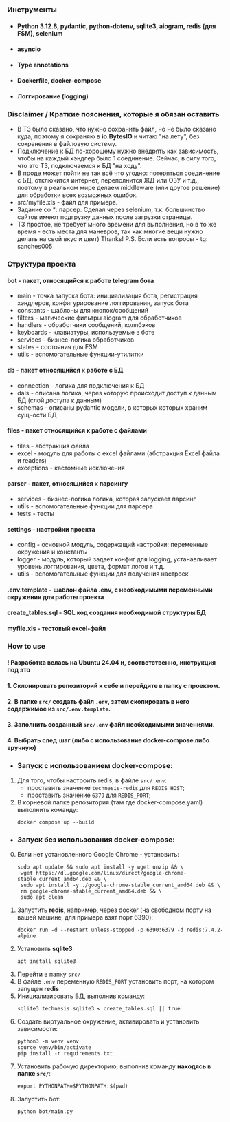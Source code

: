 ### Инструменты
- #### Python 3.12.8, pydantic, python-dotenv, sqlite3, aiogram, redis (для FSM), selenium
- #### asyncio
- #### Type annotations
- #### Dockerfile, docker-compose
- #### Логгирование (logging)

### Disclaimer / Краткие пояснения, которые я обязан оставить
- В ТЗ было сказано, что нужно сохранить файл, но не было сказано куда, поэтому я сохраняю в **io.BytesIO** и читаю "на лету", без сохранения в файловую систему.
- Подключение к БД по-хорошему нужно внедрять как зависимость, чтобы на каждый хэндлер было 1 соединение. Сейчас, в силу того, что это ТЗ, подключаемся к БД "на ходу".
- В проде может пойти не так всё что угодно: потеряться соединение с БД, отключится интернет, переполнится ЖД или ОЗУ и т.д.,
поэтому в реальном мире делаем middleware (или другое решение) для обработки всех возможных ошибок.
- src/myfile.xls - файл для примера.
- Задание со *: парсер. Сделал через selenium, т.к. большинство сайтов имеют подгрузку данных после загрузки страницы.
- ТЗ простое, не требует много времени для выполнения, но в то же время - есть места для маневров, так как многие вещи нужно делать на свой вкус и цвет) Thanks!
P.S. Если есть вопросы - tg: sanches005
### Структура проекта
#### bot - пакет, относящийся к работе telegram бота
 - main - точка запуска бота: инициализация бота, регистрация хэндлеров, конфигурирование логгирования, запуск бота
 - constants - шаблоны для кнопок/сообщений
 - filters - магические фильтры aiogram для обработчиков
 - handlers - обработчики сообщений, коллбэков
 - keyboards - клавиатуры, используемые в боте
 - services - бизнес-логика обработчиков
 - states - состояния для FSM
 - utils - вспомогательные функции-утилитки
#### db - пакет относящийся к работе с БД
 - connection - логика для подключения к БД
 - dals - описана логика, через которую происходит доступ к данным БД (слой доступа к данным)
 - schemas - описаны pydantic модели, в которых которых храним сущности БД
#### files - пакет относящийся к работе с файлами
 - files - абстракция файла
 - excel - модуль для работы с excel файлами (абстракция Excel файла и readers)
 - exceptions - кастомные исключения
#### parser - пакет, относящийся к парсингу
 - services - бизнес-логика логика, которая запускает парсинг
 - utils - вспомогательные функции для парсера
 - tests - тесты
#### settings - настройки проекта
 - config - основной модуль, содержащий настройки: переменные окружения и константы
 - logger - модуль, который задает конфиг для logging, устанавливает уровень логгирования, цвета, формат логов и т.д.
 - utils - вспомогательные функции для получения настроек
#### .env.template - шаблон файла .env, с необходимыми переменными окружения для работы проекта
#### create_tables.sql - SQL код создания необходимой структуры БД
#### myfile.xls - тестовый excel-файл

### How to use
#### ! Разработка велась на Ubuntu 24.04 и, соответственно, инструкция под это
#### 1. Склонировать репозиторий к себе и перейдите в папку с проектом.
#### 2. В папке `src/` создать файл `.env`, затем скопировать в него содержимое из `src/.env.template`.
#### 3. Заполнить созданный `src/.env` файл необходимыми значениями. 
#### 4. Выбрать след.шаг (либо с использование docker-compose либо вручную)

- ### Запуск с использованием docker-compose:
1. Для того, чтобы настроить redis, в файле `src/.env`:
   - проставить значение `technesis-redis` для `REDIS_HOST`;
   - проставить значение `6379` для `REDIS_PORT`;
2. В корневой папке репозитория (там где docker-compose.yaml) выполнить команду:
    ```shell
    docker compose up --build
    ```
- ### Запуск без использования docker-compose:
0. Если нет установленного Google Chrome - установить:
   ```shell
   sudo apt update && sudo apt install -y wget unzip && \
    wget https://dl.google.com/linux/direct/google-chrome-stable_current_amd64.deb && \
    sudo apt install -y ./google-chrome-stable_current_amd64.deb && \
    rm google-chrome-stable_current_amd64.deb && \
    sudo apt clean
   ```
1. Запустить **redis**, например, через docker (на свободном порту на вашей машине, для примера взят порт 6390):
   ```shell
   docker run -d --restart unless-stopped -p 6390:6379 -d redis:7.4.2-alpine
   ```
2. Установить **sqlite3**:
   ```shell
   apt install sqlite3
   ```
3. Перейти в папку `src/`
4. В файле `.env` переменную `REDIS_PORT` установить порт, на котором запущен **redis**
5. Инициализировать БД, выполнив команду:
   ```shell
   sqlite3 technesis.sqlite3 < create_tables.sql || true
   ```
6. Создать виртуальное окружение, активировать и установить зависимости:
   ```shell
   python3 -m venv venv
   source venv/bin/activate
   pip install -r requirements.txt
   ```
7. Установить рабочую директорию, выполнив команду **находясь в папке `src/`**:
   ```shell
   export PYTHONPATH=$PYTHONPATH:$(pwd)
   ```
8. Запустить бот:
   ```
   python bot/main.py
   ```
